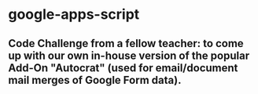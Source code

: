 # google-apps-script
## Code Challenge from a fellow teacher: to come up with our own in-house version of the popular Add-On "Autocrat" (used for email/document mail merges of Google Form data).
